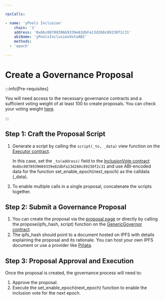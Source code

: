 ```yaml
---

rpcCalls:  

- name: 'yPools Inclusion'
    chain: '1'
    address: '0x6bc0878939669339e82dbFa13d260c89230f2c31'
    abiName: 'yPoolsInclusionVoteABI'
    methods:  
  - 'epoch'

---
```

<!-- markdownlint-disable MD037 -->

# Create a Governance Proposal

:::info[Pre-requisites]

You will need access to the necessary governance contracts and a sufficient voting weight of at least 100 to create proposals. You can check your voting weight [here](https://etherscan.io/address/0x583019fF0f430721aDa9cfb4fac8F06cA104d0B4#readContract#F13).

:::

## Step 1: Craft the Proposal Script

1. Generate a script by calling the `script(_to, _data)` view function on the [Executor contract](https://etherscan.io/address/0x71258Ee726644f1D52d6A9F5E11C21d1E38c2bF1#readContract#F1).

   In this case, set the `_to(address)` field to the [InclusionVote contract](../../addresses/ypools-contracts.md#yeth-contract-addresses) `0x6bc0878939669339e82dbFa13d260c89230f2c31` and use ABI-encoded data for the function set_enable_epoch(next_epoch) as the calldata (_data).
2. To enable multiple calls in a single proposal, concatenate the scripts together.

## Step 2: Submit a Governance Proposal

1. You can create the proposal via the [proposal page](https://yeth.yearn.fi/propose) or directly by calling the propose(ipfs_hash, script) function on the [GenericGovernor contract](https://etherscan.io/address/0xB7a528CF6D36F736Fa678A629b98A427d43E5ba5).
2. The ipfs_hash should point to a document hosted on IPFS with details explaining the proposal and its rationale. You can host your own IPFS document or use a provider like [Piñata](https://pinata.cloud/).

## Step 3: Proposal Approval and Execution

Once the proposal is created, the governance process will need to:

1. Approve the proposal.
2. Execute the set_enable_epoch(next_epoch) function to enable the inclusion vote for the next epoch.
